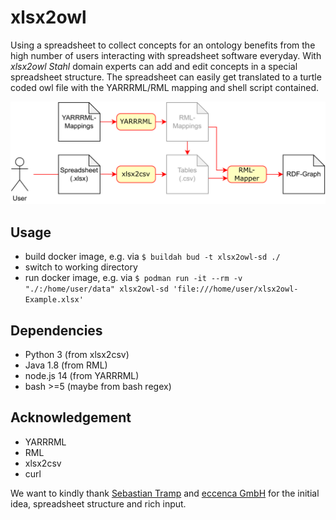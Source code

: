 # xlsx2owl

Using a spreadsheet to collect concepts for an ontology benefits from the high number of users interacting with spreadsheet software everyday.
With *xlsx2owl Stahl* domain experts can add and edit concepts in a special spreadsheet structure.
The spreadsheet can easily get translated to a turtle coded owl file with the YARRRML/RML mapping and shell script contained.

![conversion process](doc/xlsx2owl-overview.drawio.svg)

## Usage

* build docker image, e.g. via `$ buildah bud -t xlsx2owl-sd ./`
* switch to working directory
* run docker image, e.g. via `$ podman run -it --rm -v "./:/home/user/data" xlsx2owl-sd 'file:///home/user/xlsx2owl-Example.xlsx'`

## Dependencies

* Python 3 (from xlsx2csv)
* Java 1.8 (from RML)
* node.js 14 (from YARRRML)
* bash >=5 (maybe from bash regex)

## Acknowledgement

* YARRRML
* RML
* xlsx2csv
* curl

We want to kindly thank [Sebastian Tramp](https://github.com/seebi) and [eccenca GmbH](https://eccenca.com) for the initial idea, spreadsheet structure and rich input.
